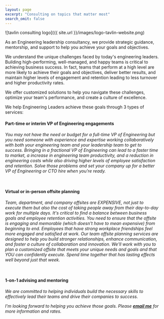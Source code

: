 ```yaml
---
layout: page
excerpt: "Consulting on topics that matter most"
search_omit: false
---
```


![tavlin consulting logo]({{ site.url }}/images/logo-tavlin-website.png)

As an Engineering leadership consultancy, we provide strategic guidance, mentorship, and support to help you achieve your goals and objectives. 

We understand the unique challenges faced by today's engineering leaders. Building high-performing, well-managed, and happy teams is critical to achieving business success. In fact, teams that perform at a high level are more likely to achieve their goals and objectives, deliver better results, and maintain higher levels of engagement and retention leading to less turnover and higher productivity rates.

We offer customized solutions to help you navigate these challenges, optimize your team's performance, and create a culture of excellence.
 
We help Engineering Leaders achieve these goals through 3 types of services:
<br>
<h4>Part-time or interim VP of Engineering engagements </h4>

<i> You may not have the need or budget for a full-time VP of Engineering but you need someone with experience and expertise working collaboratively with both your engineering team and your leadership team to get to success. Bringing in a fractional VP of Engineering can lead to a faster time to market, a increase in engineering team productivity, and a reduction in engineering costs while also driving higher levels of employee satisfaction and retention. Solve those problems and set your company up for a better VP of Engineering or CTO hire when you're ready.</i>

<br>
<h4>Virtual or in-person offsite planning</h4>

<i> Team, department, and company offsites are EXPENSIVE, not just to execute them but also the cost of taking people away from their day-to-day work for multiple days. It's critical to find a balance between business goals and employee retention activities. You need to ensure that the offsite is engaging and memorable (which doesn't have to mean expensive) from beginning to end. Employees that have strong workplace friendships feel more engaged and satisfied at work. Our team offsite planning services are designed to help you build stronger relationships, enhance communication, and foster a culture of collaboration and innovation. We'll work with you to plan a customized offsite that meets your unique needs and goals and that YOU can confidently execute. Spend time together that has lasting effects well beyond just that week.</i>

<br>
<h4>1-on-1 advising and mentoring</h4>

<i> We are committed to helping individuals build the necessary skills to effectively lead their teams and drive their companies to success. </i>
 
 
<i>I'm looking forward to helping you achieve those goals. Please <b>[email me](mailto:asheren@gmail.com)</b> for more information and rates.
